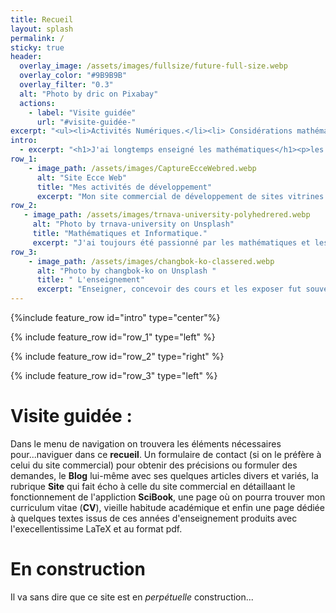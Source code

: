 ```yaml
---
title: Recueil
layout: splash
permalink: /
sticky: true
header:
  overlay_image: /assets/images/fullsize/future-full-size.webp
  overlay_color: "#9B9B9B"
  overlay_filter: "0.3"
  alt: "Photo by dric on Pixabay"
  actions:
    - label: "Visite guidée"
      url: "#visite-guidée-"
excerpt: "<ul><li>Activités Numériques.</li><li> Considérations mathématiques/ informatiques.</li><li>Enseignement.</li></ul>"
intro:
  - excerpt: "<h1>J'ai longtemps enseigné les mathématiques</h1><p>les bases de la programmation scientifique et de l'algorithmique. Passionné par l' <strong>informatique</strong> en général par la programmation scientifique et le  <strong>développement web</strong> en particulier, j'éprouve maintenant une grande satisfaction à concevoir, réaliser et mettre en ligne des solutions  numériques modernes et efficaces adaptées à des besoins spécifiques.</p>"
row_1:
    - image_path: /assets/images/CaptureEcceWebred.webp
      alt: "Site Ecce Web"
      title: "Mes activités de développement"
      excerpt: "Mon site commercial de développement de sites vitrines et d'applications web : [Ecce Web](http://myprotest.atwebpages.com/). Tout savoir sur ce que je propose, mes réalisations etc."
row_2:
   - image_path: /assets/images/trnava-university-polyhedrered.webp
     alt: "Photo by trnava-university on Unsplash"
     title: "Mathématiques et Informatique."
     excerpt: "J'ai toujours été passionné par les mathématiques et les mondes fascinant auxquels ils donnent accès, pour peu que l'on veuille bien y consacrer temps et efforts. Leur fréquentation forme à la rigueur, à l'abstraction mais aussi  à l'imagination. <br/> Depuis quelques décennies, l'informatique (<i>les informatiques</i>) par le biais de la visualisation et de la représentation ou de l'invention de nouveau schémas de pensée a engagé avec elles un dialogue qui ouvre tant de nouveaux horizons que l'on serait bien en peine de juste les <i>effleurer tous</i>."
row_3:
    - image_path: /assets/images/changbok-ko-classered.webp
      alt: "Photo by changbok-ko on Unsplash "
      title: " L'enseignement"
      excerpt: "Enseigner, concevoir des cours et les exposer fut souvent un plaisir que j'espère avoir été, au moins par moments, communicatif.<br> De ces années restent des textes qui n'ont pas prétention à l'originalité mais qui peuvent être d'une aide certaine... au moins le temps que ces matières continuent d'être enseignées aux étudiants français."
---
```




{%include feature_row id="intro" type="center"%}

{% include feature_row id="row_1" type="left" %}

{% include feature_row id="row_2" type="right" %}

{% include feature_row id="row_3" type="left" %}

# Visite guidée :

Dans le menu de navigation on trouvera les éléments nécessaires pour...naviguer dans ce <strong>recueil</strong>. Un formulaire de contact (si on le préfère à celui du site commercial)  pour obtenir des précisions ou formuler des demandes, le <strong>Blog</strong> lui-même avec ses quelques articles divers et variés, la rubrique <strong>Site</strong> qui fait écho à celle du site commercial en détaillaant le fonctionnement de l'appliction <strong>SciBook</strong>, une page où on pourra trouver mon curriculum vitae (<strong>CV</strong>), vieille habitude académique et enfin une page dédiée à quelques textes issus de ces années d'enseignement produits avec l'execellentissime LaTeX et au format pdf. 

# En construction
Il va sans dire que ce site est en _perpétuelle_ construction...


